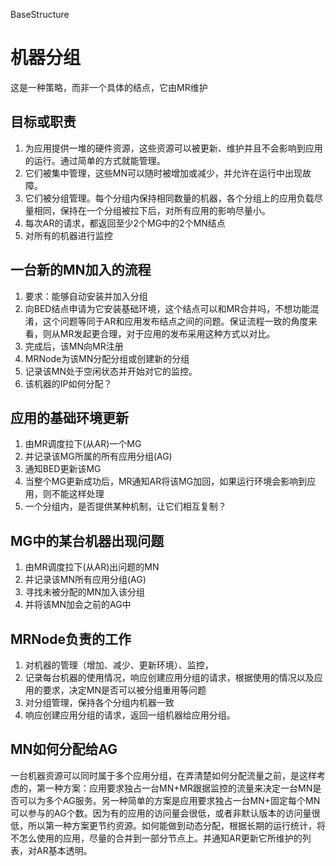 BaseStructure
# 机器分组 #
这是一种策略，而非一个具体的结点，它由MR维护
## 目标或职责 ##

  1. 为应用提供一堆的硬件资源，这些资源可以被更新、维护并且不会影响到应用的运行。通过简单的方式就能管理。
  1. 它们被集中管理，这些MN可以随时被增加或减少，并允许在运行中出现故障。
  1. 它们被分组管理。每个分组内保持相同数量的机器，各个分组上的应用负载尽量相同，保持在一个分组被拉下后，对所有应用的影响尽量小。
  1. 每次AR的请求，都返回至少2个MG中的2个MN结点
  1. 对所有的机器进行监控



## 一台新的MN加入的流程 ##

  1. 要求：能够自动安装并加入分组
  1. 向BED结点申请为它安装基础环境，这个结点可以和MR合并吗，不想功能混淆，这个问题等同于AR和应用发布结点之间的问题。保证流程一致的角度来看，则从MR发起更合理，对于应用的发布采用这种方式以对比。
  1. 完成后，该MN向MR注册
  1. MRNode为该MN分配分组或创建新的分组
  1. 记录该MN处于空闲状态并开始对它的监控。
  1. 该机器的IP如何分配？


## 应用的基础环境更新 ##

  1. 由MR调度拉下(从AR)一个MG
  1. 并记录该MG所属的所有应用分组(AG)
  1. 通知BED更新该MG
  1. 当整个MG更新成功后，MR通知AR将该MG加回，如果运行环境会影响到应用，则不能这样处理
  1. 一个分组内，是否提供某种机制，让它们相互复制？


## MG中的某台机器出现问题 ##

  1. 由MR调度拉下(从AR)出问题的MN
  1. 并记录该MN所有应用分组(AG)
  1. 寻找未被分配的MN加入该分组
  1. 并将该MN加会之前的AG中


## MRNode负责的工作 ##

  1. 对机器的管理（增加、减少、更新环境）、监控，
  1. 记录每台机器的使用情况，响应创建应用分组的请求，根据使用的情况以及应用的要求，决定MN是否可以被分组重用等问题
  1. 对分组管理，保持各个分组内机器一致
  1. 响应创建应用分组的请求，返回一组机器给应用分组。

## MN如何分配给AG ##
一台机器资源可以同时属于多个应用分组，在弄清楚如何分配流量之前，是这样考虑的，第一种方案：应用要求独占一台MN+MR跟据监控的流量来决定一台MN是否可以为多个AG服务。另一种简单的方案是应用要求独占一台MN+固定每个MN可以参与的AG个数。因为有的应用的访问量会很低，或者非默认版本的访问量很低，所以第一种方案更节约资源。如何能做到动态分配，根据长期的运行统计，将不怎么使用的应用，尽量的合并到一部分节点上。并通知AR更新它所维护的列表，对AR基本透明。